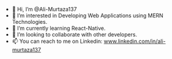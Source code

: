 - 👋 Hi, I’m @Ali-Murtaza137
- 👀 I’m interested in Developing Web Applications using MERN Technologies.
- 🌱 I’m currently learning React-Native.
- 💞️ I’m looking to collaborate with other developers.
- 📫 You can reach to me on Linkedin: www.linkedin.com/in/ali-murtaza137

<!---
Ali-Murtaza137/Ali-Murtaza137 is a ✨ special ✨ repository because its `README.md` (this file) appears on your GitHub profile.
You can click the Preview link to take a look at your changes.
--->
